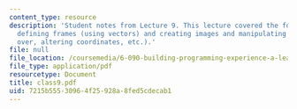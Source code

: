 ```yaml
---
content_type: resource
description: 'Student notes from Lecture 9. This lecture covered the following topics:
  defining frames (using vectors) and creating images and manipulating (by flipping
  over, altering coordinates, etc.).'
file: null
file_location: /coursemedia/6-090-building-programming-experience-a-lead-in-to-6-001-january-iap-2005/7215b55530964f25928a8fed5cdecab1_class9.pdf
file_type: application/pdf
resourcetype: Document
title: class9.pdf
uid: 7215b555-3096-4f25-928a-8fed5cdecab1
---
```

